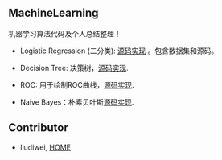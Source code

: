 ## MachineLearning

机器学习算法代码及个人总结整理！

- Logistic Regression (二分类):  [源码实现](https://github.com/csuldw/MachineLearning/tree/master/Logistic%20Regression) 。包含数据集和源码。

- Decision Tree: 决策树，[源码实现](https://github.com/csuldw/MachineLearning/tree/master/DecisionTree).

- ROC: 用于绘制ROC曲线，[源码实现](https://github.com/csuldw/MachineLearning/tree/master/ROC).

- Naive Bayes：朴素贝叶斯[源码实现](https://github.com/csuldw/MachineLearning/tree/master/NaiveBayes).


  
## Contributor

- liudiwei, [HOME](http://csuldw.github.io)